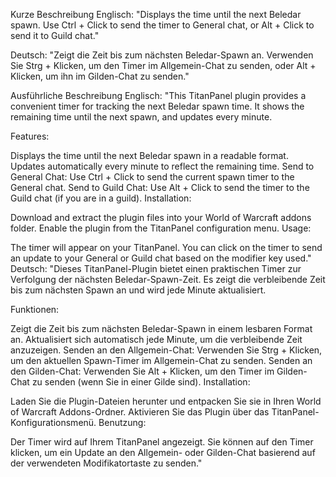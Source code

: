 Kurze Beschreibung
Englisch:
"Displays the time until the next Beledar spawn. Use Ctrl + Click to send the timer to General chat, or Alt + Click to send it to Guild chat."

Deutsch:
"Zeigt die Zeit bis zum nächsten Beledar-Spawn an. Verwenden Sie Strg + Klicken, um den Timer im Allgemein-Chat zu senden, oder Alt + Klicken, um ihn im Gilden-Chat zu senden."

Ausführliche Beschreibung
Englisch:
"This TitanPanel plugin provides a convenient timer for tracking the next Beledar spawn time. It shows the remaining time until the next spawn, and updates every minute.

Features:

Displays the time until the next Beledar spawn in a readable format.
Updates automatically every minute to reflect the remaining time.
Send to General Chat: Use Ctrl + Click to send the current spawn timer to the General chat.
Send to Guild Chat: Use Alt + Click to send the timer to the Guild chat (if you are in a guild).
Installation:

Download and extract the plugin files into your World of Warcraft addons folder.
Enable the plugin from the TitanPanel configuration menu.
Usage:

The timer will appear on your TitanPanel.
You can click on the timer to send an update to your General or Guild chat based on the modifier key used."
Deutsch:
"Dieses TitanPanel-Plugin bietet einen praktischen Timer zur Verfolgung der nächsten Beledar-Spawn-Zeit. Es zeigt die verbleibende Zeit bis zum nächsten Spawn an und wird jede Minute aktualisiert.

Funktionen:

Zeigt die Zeit bis zum nächsten Beledar-Spawn in einem lesbaren Format an.
Aktualisiert sich automatisch jede Minute, um die verbleibende Zeit anzuzeigen.
Senden an den Allgemein-Chat: Verwenden Sie Strg + Klicken, um den aktuellen Spawn-Timer im Allgemein-Chat zu senden.
Senden an den Gilden-Chat: Verwenden Sie Alt + Klicken, um den Timer im Gilden-Chat zu senden (wenn Sie in einer Gilde sind).
Installation:

Laden Sie die Plugin-Dateien herunter und entpacken Sie sie in Ihren World of Warcraft Addons-Ordner.
Aktivieren Sie das Plugin über das TitanPanel-Konfigurationsmenü.
Benutzung:

Der Timer wird auf Ihrem TitanPanel angezeigt.
Sie können auf den Timer klicken, um ein Update an den Allgemein- oder Gilden-Chat basierend auf der verwendeten Modifikatortaste zu senden."

